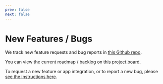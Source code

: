 ```yaml
---
prev: false
next: false
---
```


# New Features / Bugs

We track new feature requests and bug reports in [this Github repo](https://github.com/PipedreamHQ/roadmap).

You can view the current roadmap / backlog on [this project board](https://github.com/PipedreamHQ/roadmap/projects/1).

To request a new feature or app integration, or to report a new bug, please [see the instructions here](https://github.com/PipedreamHQ/roadmap#adding-a-new-issue).
